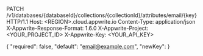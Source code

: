 PATCH /v1/databases/{databaseId}/collections/{collectionId}/attributes/email/{key} HTTP/1.1
Host: &lt;REGION&gt;.cloud.appwrite.io
Content-Type: application/json
X-Appwrite-Response-Format: 1.6.0
X-Appwrite-Project: <YOUR_PROJECT_ID>
X-Appwrite-Key: <YOUR_API_KEY>

{
  "required": false,
  "default": "email@example.com",
  "newKey": 
}

